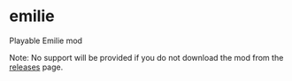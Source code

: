 # emilie
Playable Emilie mod

Note: No support will be provided if you do not download the mod from the [releases](https://github.com/CCDirectLink/emilie/releases) page. 
